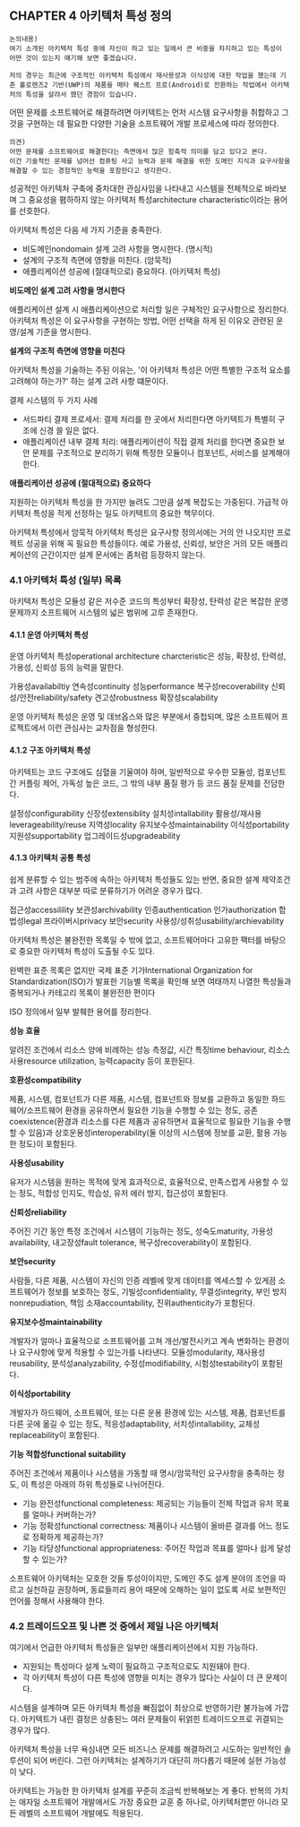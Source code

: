 ## CHAPTER 4 아키텍처 특성 정의

```
논의내용)
여기 소개된 아키텍처 특성 중에 자신이 하고 있는 일에서 큰 비중을 차지하고 있는 특성이 어떤 것이 있는지 얘기해 보면 좋겠습니다.

저의 경우는 최근에 구조적인 아키텍처 특성에서 재사용성과 이식성에 대한 작업을 했는데 기존 홀로렌즈2 기반(UWP)의 제품을 메타 퀘스트 프로(Android)로 전환하는 작업에서 아키텍처의 특성을 살려서 했던 경험이 있습니다. 
```

어떤 문제를 소프트웨어로 해결하려면 아키텍트는 먼저 시스템 요구사항을 취합하고 그것을 구현하는 데 필요한 다양한 기술을 소프트웨어 개발 프로세스에 따라 정의한다.

```
의견)
어떤 문제를 소프트웨어로 해결한다는 측면에서 많은 함축적 의미를 담고 있다고 본다.
이건 기술적인 문제를 넘어선 컴퓨팅 사고 능력과 문제 해결을 위한 도메인 지식과 요구사항을 해결할 수 있는 경험적인 능력을 포함한다고 생각한다.
```

성공적인 아키텍처 구축에 중차대한 관심사임을 나타내고 시스템을 전체적으로 바라보며 그 중요성을 폄하하지 않는 아키텍처 특성architecture characteristic이라는 용어를 선호한다.

아키텍처 특성은 다음 세 가지 기준을 충족한다.

- 비도메인nondomain 설계 고려 사항을 명시한다. (명시적)
- 설계의 구조적 측면에 영향을 미친다. (암묵적)
- 애플리케이션 성공에 (절대적으로) 중요하다. (아키텍처 특성)

**비도메인 설계 고려 사항을 명시한다**

애플리케이션 설계 시 애플리케이션으로 처리할 일은 구체적인 요구사항으로 정리한다.
아키텍처 특성은 이 요구사항을 구현하는 방법, 어떤 선택을 하게 된 이유오 관련된 운영/설계 기준을 명시한다.

**설계의 구조적 측면에 영향을 미친다**

아키텍처 특성을 기술하는 주된 이유는, '이 아키텍처 특성은 어떤 특별한 구조적 요소를 고려해야 하는가?' 하는 설계 고려 사항 떄문이다.

결제 시스템의 두 가지 사례

- 서드파티 결제 프로세서: 결제 처리를 한 곳에서 처리한다면 아키텍트가 특별히 구조에 신경 쓸 일은 없다.
- 애플리케이션 내부 결제 처리: 애플리케이션이 직접 결제 처리를 한다면 중요한 보안 문제를 구조적으로 분리하기 위해 특정한 모듈이나 컴포넌트, 서비스를 설계해야 한다.

**애플리케이션 성공에 (절대적으로) 중요하다**

지원하는 아키텍처 특성을 한 가지만 늘려도 그만큼 설계 복잡도는 가중된다. 가급적 아키텍처 특성을 적게 선정하는 일도 아키텍트의 중요한 책무이다.

아키텍처 특성에서 암묵적 아키텍처 특성은 요구사항 정의서에는 거의 안 나오지만 프로젝트 성공을 위해 꼭 필요한 특성들이다. 예로 가용성, 신뢰성, 보안은 거의 모든 애플리케이션의 근간이지만 설계 문서에는 좀처럼 등장하지 않는다.

### 4.1 아키텍처 특성 (일부) 목록

아키텍처 특성은 모듈성 같은 저수준 코드의 특성부터 확장성, 탄력성 같은 복잡한 운영 문제까지 소프트웨어 시스템의 넓은 범위에 고루 존재한다.

#### 4.1.1 운영 아키텍처 특성

운영 아키텍처 특성operational architecture charcteristic은 성능, 확장성, 탄력성, 가용성, 신뢰성 등의 능력을 말한다.

가용성availabiltiy
연속성continuity
성능performance
복구성recoverability
신뢰성/안전reliability/safety
견고성robustness
확장성scalability

운영 아키텍처 특성은 운영 및 데브옵스와 많은 부분에서 중첩되며, 많은 소프트웨어 프로젝트에서 이런 관심사는 교차점을 형성한다.

#### 4.1.2 구조 아키텍처 특성

아키텍트는 코드 구조에도 심혈을 기울여야 하며, 일반적으로 우수한 모듈성, 컴포넌트 간 커플링 제어, 가독성 높은 코드, 그 밖의 내부 품질 평가 등 코드 품질 문제를 전담한다.

설정성configurability
신장성extensiblity
설치성intallability
활용성/재사용leverageability/reuse
지역성locality
유지보수성maintainability
이식성portability
지원성supportability
업그레이드성upgradeability

#### 4.1.3 아키텍처 공통 특성

쉽게 분류할 수 있는 범주에 속하는 아키텍처 특성들도 있는 반면, 중요한 설계 제약조건과 고려 사항은 대부분 따로 분류하기가 어려운 경우가 많다.

접근성accessilility
보관성archivability
인증authentication
인가authorization
합법성legal
프라이버시privacy
보안security
사용성/성취성usability/archievability

아키텍처 특성은 불완전한 목록일 수 밖에 없고, 소프트웨어마다 고유한 팩터를 바탕으로 중요한 아키텍처 특성이 도출될 수도 있다.

완벽한 표준 목록은 없지만 국제 표준 기가International Organization for Standardization(ISO)가 발표한 기능별 목록을 확인해 보면 여태까지 나열한 특성들과 중복되거나 카테고리 목록이 불완전한 편이다

ISO 정의에서 일부 발췌한 용어를 정리한다.

**성능 효율**

알려진 조건에서 리소스 양에 비례하는 성능 측정값, 시간 특징time behaviour, 리소스 사용resource utilization, 능력capacity 등이 포한된다.

**호환성compatibility**

제품, 시스템, 컴포넌트가 다른 제품, 시스템, 컴포넌트와 정보를 교환하고 동일한 하드웨어/소프트웨어 환경을 공유하면서 필요한 기능을 수행할 수 있는 정도, 공존coexistence(환경과 리소스를 다른 제품과 공유하면서 효율적으로 필요한 기능을 수행할 수 있음)과 상호운용성interoperability(둘 이상의 시스템에 정보를 교환, 활용 가능한 정도)이 포함된다.

**사용성usability**

유저가 시스템을 원하는 목적에 맞게 효과적으로, 효율적으로, 만족스럽게 사용할 수 있는 정도, 적합성 인지도, 학습성, 유저 에러 방지, 접근성이 포함된다.

**신뢰성reliability**

주어진 기간 동안 특정 조건에서 시스템이 기능하는 정도, 성숙도maturity, 가용성availability, 내고장성fault tolerance, 복구성recoverability이 포함된다.

**보안security**

사람들, 다른 제품, 시스템이 자신의 인증 레벨에 맞게 데이터를 엑세스할 수 있게끔 소프트웨어가 정보를 보호하는 정도, 기빌성confidentiality, 무결성integrity, 부인 방지nonrepudiation, 책임 소재accountability, 진위authenticity가 포함된다.

**유지보수성maintainability**

개발자가 얼마나 효율적으로 소프트웨어를 고쳐 개선/발전시키고 계속 변화하는 환경이나 요구사항에 맞게 적용할 수 있는가를 나타낸다. 모듈성modularity, 재사용성reusability, 분석성analyzability, 수정성modifiability, 시험성testability이 포함된다.

**이식성portability**

개발자가 하드웨어, 소프트웨어, 또는 다른 운용 환경에 있는 시스템, 제품, 컴포넌트를 다른 곳에 옮길 수 있는 정도, 적응성adaptability, 서치성intallability, 교체성replaceability이 포함된다.

**기능 적합성functional suitability**

주어진 조건에서 제품이나 시스템을 가동할 때 명시/암묵적인 요구사항을 충족하는 정도, 이 특성은 아래의 하위 특성들로 나뉘어진다.

- 기능 완전성functional completeness: 제공되는 기능들이 전체 작업과 유저 목표를 얼마나 커버하는가?
- 기능 정확성functional correctness: 제품이나 시스템이 올바른 결과를 어느 정도로 정확하게 제공하는가?
- 기능 타당성functional appropriateness: 주어진 작업과 목표를 얼마나 쉽게 달성할 수 있는가?

소프트웨어 아키텍처는 모호한 것들 투성이이지만, 도메인 주도 설계 분야의 조언을 따르고 실천하길 권장하며, 동료들끼리 용어 때문에 오해하는 일이 없도록 서로 보편적인 언어를 정해서 사용해야 한다.

### 4.2 트레이드오프 및 나쁜 것 중에서 제일 나은 아키텍처

여기에서 언급한 아키텍처 특성들은 일부만 애플리케이션에서 지원 가능하다.

- 지원되는 특성마다 설계 노력이 필요하고 구조적으로도 지원돼야 한다.
- 각 아키텍처 특성이 다른 특성에 영향을 미치는 경우가 많다는 사실이 더 큰 문제이다.

시스템을 설계하며 모든 아키텍처 특성을 빠짐없이 최상으로 반영하기란 불가능에 가깝다. 아키텍트가 내린 결정은 상충된느 여러 문제들이 뒤얽힌 트레이드오프로 귀결되는 경우가 많다.

아키텍처 특성을 너무 욕심내면 모든 비즈니스 문제를 해결하려고 시도하는 일반적인 솔루션이 되어 버린다. 그런 아키텍처는 설계하기가 대단히 까다롭기 때문에 실현 가능성이 낮다.

아키텍트는 가능한 한 아키텍처 설계를 꾸준히 조금씩 반복해보는 게 좋다. 반복의 가치는 애자일 소프트웨어 개발에서도 가장 중요한 교훈 중 하나로, 아키텍처뿐만 아니라 모든 레벨의 소프트웨어 개발에도 적용된다.